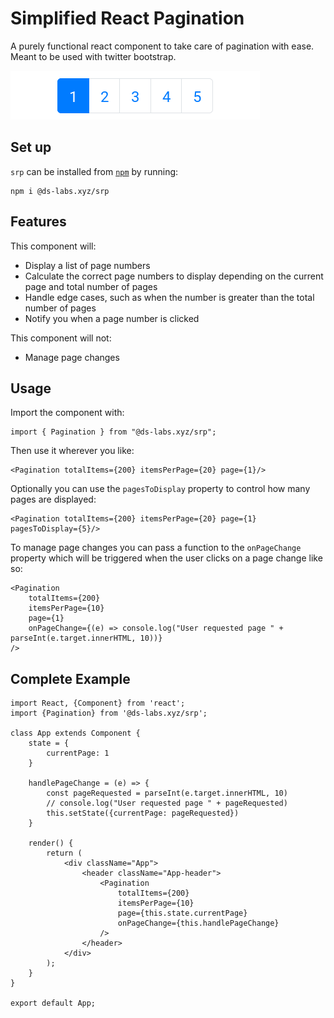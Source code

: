 # Simplified React Pagination
A purely functional react component to take care of pagination with ease. Meant to be used with twitter bootstrap.

![demo](images/srp-demo.gif)

## Set up
`srp` can be installed from [`npm`](https://www.npmjs.com/package/@ds-labs.xyz/srp) by running:

    npm i @ds-labs.xyz/srp

## Features
This component will:

- Display a list of page numbers
- Calculate the correct page numbers to display depending on the current page and total number of pages
- Handle edge cases, such as when the number is greater than the total number of pages
- Notify you when a page number is clicked

This component will not:
- Manage page changes

## Usage
Import the component with:

    import { Pagination } from "@ds-labs.xyz/srp";

Then use it wherever you like:

    <Pagination totalItems={200} itemsPerPage={20} page={1}/>

Optionally you can use the `pagesToDisplay` property to control how many pages are displayed:

    <Pagination totalItems={200} itemsPerPage={20} page={1} pagesToDisplay={5}/>

To manage page changes you can pass a function to the `onPageChange` property which will be triggered when the user clicks on a page change like so:

    <Pagination
        totalItems={200}
        itemsPerPage={10}
        page={1}
        onPageChange={(e) => console.log("User requested page " + parseInt(e.target.innerHTML, 10))}
    />

## Complete Example

    import React, {Component} from 'react';
    import {Pagination} from '@ds-labs.xyz/srp';

    class App extends Component {
        state = {
            currentPage: 1
        }
    
        handlePageChange = (e) => {
            const pageRequested = parseInt(e.target.innerHTML, 10)
            // console.log("User requested page " + pageRequested)
            this.setState({currentPage: pageRequested})
        }

        render() {
            return (
                <div className="App">
                    <header className="App-header">
                        <Pagination
                            totalItems={200}
                            itemsPerPage={10}
                            page={this.state.currentPage}
                            onPageChange={this.handlePageChange}
                        />
                    </header>
                </div>
            );
        }
    }

    export default App;

